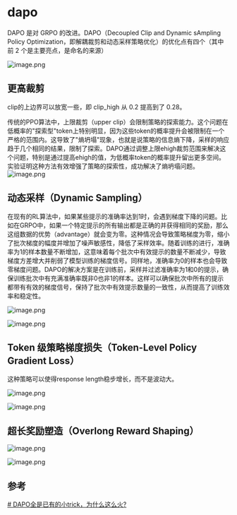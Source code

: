 # dapo

DAPO 是对 GRPO 的改进。DAPO（Decoupled Clip and Dynamic sAmpling Policy Optimization，即解耦裁剪和动态采样策略优化）的优化点有四个（其中前 2 个是主要亮点，是命名的来源）

![image.png](https://cdn.jsdelivr.net/gh/vllbc/img4blog//image/20250717203821.png)

## 更高裁剪
clip的上边界可以放宽一些，即 clip_high 从 0.2 提高到了 0.28。

传统的PPO算法中，上限裁剪（upper clip）会限制策略的探索能力。这个问题在低概率的"探索型"token上特别明显，因为这些token的概率提升会被限制在一个严格的范围内。这导致了"熵坍塌"现象，也就是说策略的信息熵下降，采样的响应趋于几个相同的结果，限制了探索。DAPO通过调整上限ehigh裁剪范围来解决这个问题，特别是通过提高ehigh的值，为低概率token的概率提升留出更多空间。实验证明这种方法有效增强了策略的探索性，成功解决了熵坍塌问题。
![image.png](https://cdn.jsdelivr.net/gh/vllbc/img4blog//image/20250731133040.png)

## 动态采样（Dynamic Sampling）

在现有的RL算法中，如果某些提示的准确率达到1时，会遇到梯度下降的问题。比如在GRPO中，如果一个特定提示的所有输出都是正确的并获得相同的奖励，那么这组数据的优势（advantage）就会变为零。这种情况会导致策略梯度为零，缩小了批次梯度的幅度并增加了噪声敏感性，降低了采样效率。随着训练的进行，准确率为1的样本数量不断增加，这意味着每个批次中有效提示的数量不断减少，导致梯度方差增大并削弱了模型训练的梯度信号。同样地，准确率为0的样本也会导致零梯度问题。DAPO的解决方案是在训练前，采样并过滤准确率为1和0的提示，确保训练批次中有充满准确率既非0也非1的样本。这样可以确保批次中所有的提示都带有有效的梯度信号，保持了批次中有效提示数量的一致性，从而提高了训练效率和稳定性。

![image.png](https://cdn.jsdelivr.net/gh/vllbc/img4blog//image/20250717203911.png)

![image.png](https://cdn.jsdelivr.net/gh/vllbc/img4blog//image/20250731133137.png)

## Token 级策略梯度损失（Token-Level Policy Gradient Loss）

这种策略可以使得response length稳步增长，而不是波动大。

![image.png](https://cdn.jsdelivr.net/gh/vllbc/img4blog//image/20250717203932.png)

![image.png](https://cdn.jsdelivr.net/gh/vllbc/img4blog//image/20250731133226.png)


## 超长奖励塑造（Overlong Reward Shaping）

![image.png](https://cdn.jsdelivr.net/gh/vllbc/img4blog//image/20250717203956.png)

![image.png](https://cdn.jsdelivr.net/gh/vllbc/img4blog//image/20250731133348.png)

## 参考

[# DAPO全是已有的小trick，为什么这么火?](https://www.zhihu.com/question/1895273986537014226/answer/1899582779408245950)
